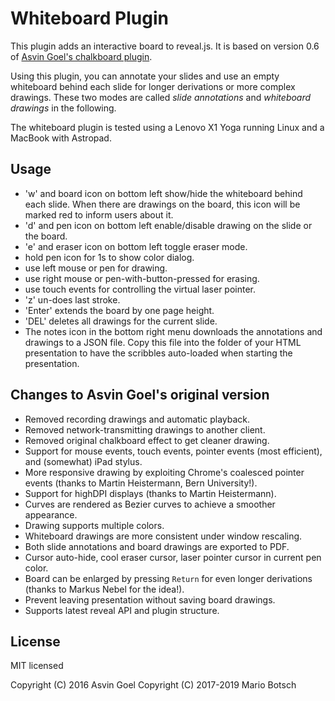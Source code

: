 # Whiteboard Plugin

This plugin adds an interactive board to reveal.js. It is based on version 0.6 of 
[Asvin Goel's chalkboard plugin](https://github.com/rajgoel/reveal.js-plugins/).

Using this plugin, you can annotate your slides and use an empty whiteboard behind each slide for longer derivations or more complex drawings. These two modes are called *slide annotations* and *whiteboard drawings* in the following.

The whiteboard plugin is tested using a Lenovo X1 Yoga running Linux and a MacBook with Astropad.


## Usage

- 'w' and board icon on bottom left show/hide the whiteboard behind each slide.
  When there are drawings on the board, this icon will be marked red to inform users about it.
- 'd' and pen icon on bottom left enable/disable drawing on the slide or the board.
- 'e' and eraser icon on bottom left toggle eraser mode.
- hold pen icon for 1s to show color dialog.
- use left mouse or pen for drawing.
- use right mouse or pen-with-button-pressed for erasing.
- use touch events for controlling the virtual laser pointer.
- 'z' un-does last stroke.
- 'Enter' extends the board by one page height.
- 'DEL' deletes all drawings for the current slide.
- The notes icon in the bottom right menu downloads the annotations and drawings to a JSON file. 
  Copy this file into the folder of your HTML presentation 
  to have the scribbles auto-loaded when starting the presentation.


## Changes to Asvin Goel's original version

- Removed recording drawings and automatic playback.
- Removed network-transmitting drawings to another client.
- Removed original chalkboard effect to get cleaner drawing.
- Support for mouse events, touch events, pointer events (most efficient), and (somewhat) iPad stylus.
- More responsive drawing by exploiting Chrome's coalesced pointer events 
  (thanks to Martin Heistermann, Bern University!).
- Support for highDPI displays (thanks to Martin Heistermann). 
- Curves are rendered as Bezier curves to achieve a smoother appearance.
- Drawing supports multiple colors.
- Whiteboard drawings are more consistent under window rescaling.
- Both slide annotations and board drawings are exported to PDF.
- Cursor auto-hide, cool eraser cursor, laser pointer cursor in current pen color.
- Board can be enlarged by pressing `Return` for even longer derivations (thanks to Markus Nebel for the idea!).
- Prevent leaving presentation without saving board drawings.
- Supports latest reveal API and plugin structure.



## License

MIT licensed

Copyright (C) 2016 Asvin Goel
Copyright (C) 2017-2019 Mario Botsch

